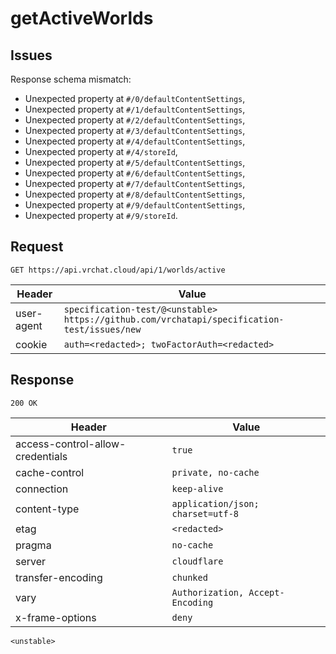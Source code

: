 # getActiveWorlds

## Issues
Response schema mismatch:
* Unexpected property at ``#/0/defaultContentSettings``,
* Unexpected property at ``#/1/defaultContentSettings``,
* Unexpected property at ``#/2/defaultContentSettings``,
* Unexpected property at ``#/3/defaultContentSettings``,
* Unexpected property at ``#/4/defaultContentSettings``,
* Unexpected property at ``#/4/storeId``,
* Unexpected property at ``#/5/defaultContentSettings``,
* Unexpected property at ``#/6/defaultContentSettings``,
* Unexpected property at ``#/7/defaultContentSettings``,
* Unexpected property at ``#/8/defaultContentSettings``,
* Unexpected property at ``#/9/defaultContentSettings``,
* Unexpected property at ``#/9/storeId``.
## Request
`GET https://api.vrchat.cloud/api/1/worlds/active`

| Header | Value |
| ------ | ----- |
| user-agent | `specification-test/@<unstable> https://github.com/vrchatapi/specification-test/issues/new` |
| cookie | `auth=<redacted>; twoFactorAuth=<redacted>` |


## Response
`200 OK`

| Header | Value |
| ------ | ----- |
| access-control-allow-credentials | `true` |
| cache-control | `private, no-cache` |
| connection | `keep-alive` |
| content-type | `application/json; charset=utf-8` |
| etag | `<redacted>` |
| pragma | `no-cache` |
| server | `cloudflare` |
| transfer-encoding | `chunked` |
| vary | `Authorization, Accept-Encoding` |
| x-frame-options | `deny` |

```jsonc
<unstable>
```
